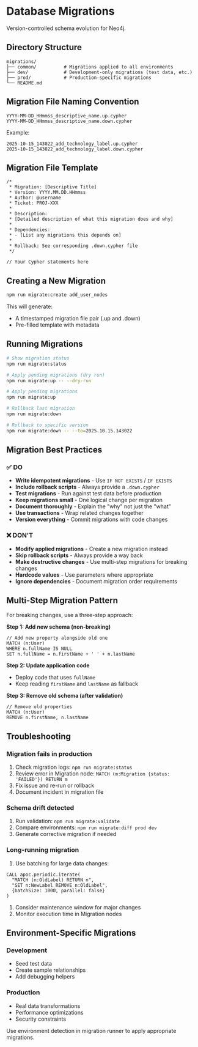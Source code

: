 # Database Migrations

Version-controlled schema evolution for Neo4j.

## Directory Structure

```
migrations/
├── common/          # Migrations applied to all environments
├── dev/             # Development-only migrations (test data, etc.)
├── prod/            # Production-specific migrations
└── README.md
```

## Migration File Naming Convention

```
YYYY-MM-DD_HHmmss_descriptive_name.up.cypher
YYYY-MM-DD_HHmmss_descriptive_name.down.cypher
```

Example:
```
2025-10-15_143022_add_technology_label.up.cypher
2025-10-15_143022_add_technology_label.down.cypher
```

## Migration File Template

```cypher
/*
 * Migration: [Descriptive Title]
 * Version: YYYY.MM.DD.HHmmss
 * Author: @username
 * Ticket: PROJ-XXX
 * 
 * Description:
 * [Detailed description of what this migration does and why]
 *
 * Dependencies:
 * - [List any migrations this depends on]
 *
 * Rollback: See corresponding .down.cypher file
 */

// Your Cypher statements here
```

## Creating a New Migration

```bash
npm run migrate:create add_user_nodes
```

This will generate:
- A timestamped migration file pair (.up and .down)
- Pre-filled template with metadata

## Running Migrations

```bash
# Show migration status
npm run migrate:status

# Apply pending migrations (dry run)
npm run migrate:up -- --dry-run

# Apply pending migrations
npm run migrate:up

# Rollback last migration
npm run migrate:down

# Rollback to specific version
npm run migrate:down -- --to=2025.10.15.143022
```

## Migration Best Practices

### ✅ DO

- **Write idempotent migrations** - Use `IF NOT EXISTS` / `IF EXISTS`
- **Include rollback scripts** - Always provide a `.down.cypher`
- **Test migrations** - Run against test data before production
- **Keep migrations small** - One logical change per migration
- **Document thoroughly** - Explain the "why" not just the "what"
- **Use transactions** - Wrap related changes together
- **Version everything** - Commit migrations with code changes

### ❌ DON'T

- **Modify applied migrations** - Create a new migration instead
- **Skip rollback scripts** - Always provide a way back
- **Make destructive changes** - Use multi-step migrations for breaking changes
- **Hardcode values** - Use parameters where appropriate
- **Ignore dependencies** - Document migration order requirements

## Multi-Step Migration Pattern

For breaking changes, use a three-step approach:

**Step 1: Add new schema (non-breaking)**
```cypher
// Add new property alongside old one
MATCH (n:User)
WHERE n.fullName IS NULL
SET n.fullName = n.firstName + ' ' + n.lastName
```

**Step 2: Update application code**
- Deploy code that uses `fullName`
- Keep reading `firstName` and `lastName` as fallback

**Step 3: Remove old schema (after validation)**
```cypher
// Remove old properties
MATCH (n:User)
REMOVE n.firstName, n.lastName
```

## Troubleshooting

### Migration fails in production

1. Check migration logs: `npm run migrate:status`
2. Review error in Migration node: `MATCH (m:Migration {status: 'FAILED'}) RETURN m`
3. Fix issue and re-run or rollback
4. Document incident in migration file

### Schema drift detected

1. Run validation: `npm run migrate:validate`
2. Compare environments: `npm run migrate:diff prod dev`
3. Generate corrective migration if needed

### Long-running migration

1. Use batching for large data changes:
```cypher
CALL apoc.periodic.iterate(
  "MATCH (n:OldLabel) RETURN n",
  "SET n:NewLabel REMOVE n:OldLabel",
  {batchSize: 1000, parallel: false}
)
```

1. Consider maintenance window for major changes
2. Monitor execution time in Migration nodes

## Environment-Specific Migrations

### Development

- Seed test data
- Create sample relationships
- Add debugging helpers

### Production

- Real data transformations
- Performance optimizations
- Security constraints

Use environment detection in migration runner to apply appropriate migrations.
